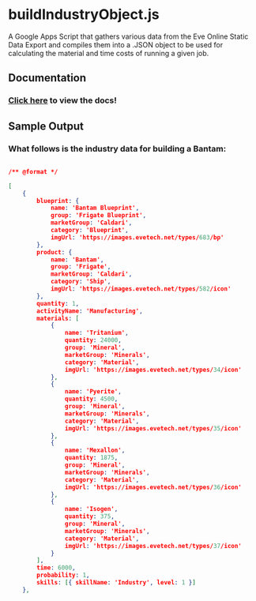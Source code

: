 # buildIndustryObject.js

A Google Apps Script that gathers various data from the Eve Online Static Data Export and compiles them into a .JSON object to be used for calculating the material and time costs of running a given job.

## Documentation

### [Click here](https://phobiacide.github.io/buildIndustryObject/) to view the docs!

## Sample Output

### What follows is the industry data for building a Bantam:

```json

/** @format */

[
	{
		blueprint: {
			name: 'Bantam Blueprint',
			group: 'Frigate Blueprint',
			marketGroup: 'Caldari',
			category: 'Blueprint',
			imgUrl: 'https://images.evetech.net/types/683/bp'
		},
		product: {
			name: 'Bantam',
			group: 'Frigate',
			marketGroup: 'Caldari',
			category: 'Ship',
			imgUrl: 'https://images.evetech.net/types/582/icon'
		},
		quantity: 1,
		activityName: 'Manufacturing',
		materials: [
			{
				name: 'Tritanium',
				quantity: 24000,
				group: 'Mineral',
				marketGroup: 'Minerals',
				category: 'Material',
				imgUrl: 'https://images.evetech.net/types/34/icon'
			},
			{
				name: 'Pyerite',
				quantity: 4500,
				group: 'Mineral',
				marketGroup: 'Minerals',
				category: 'Material',
				imgUrl: 'https://images.evetech.net/types/35/icon'
			},
			{
				name: 'Mexallon',
				quantity: 1875,
				group: 'Mineral',
				marketGroup: 'Minerals',
				category: 'Material',
				imgUrl: 'https://images.evetech.net/types/36/icon'
			},
			{
				name: 'Isogen',
				quantity: 375,
				group: 'Mineral',
				marketGroup: 'Minerals',
				category: 'Material',
				imgUrl: 'https://images.evetech.net/types/37/icon'
			}
		],
		time: 6000,
		probability: 1,
		skills: [{ skillName: 'Industry', level: 1 }]
	},
